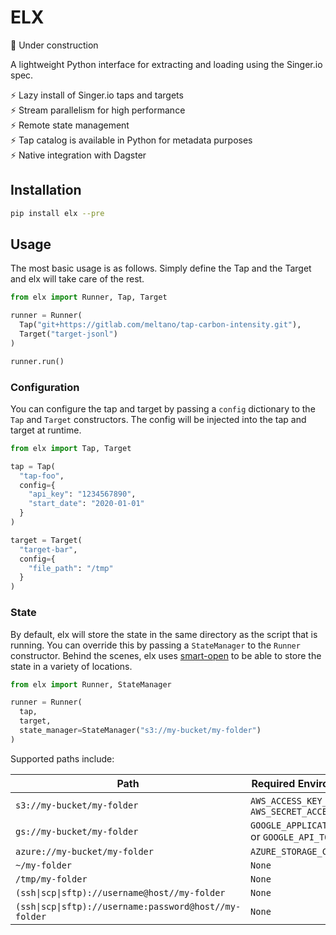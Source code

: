 # ELX

🚧 Under construction

A lightweight Python interface for extracting and loading using the Singer.io spec.

⚡ Lazy install of Singer.io taps and targets \
⚡ Stream parallelism for high performance \
⚡ Remote state management \
⚡ Tap catalog is available in Python for metadata purposes \
⚡ Native integration with Dagster

## Installation

```bash
pip install elx --pre
```

## Usage

The most basic usage is as follows. Simply define the Tap and the Target and elx will take care of the rest.

```python
from elx import Runner, Tap, Target

runner = Runner(
  Tap("git+https://gitlab.com/meltano/tap-carbon-intensity.git"),
  Target("target-jsonl")
)

runner.run()
```

### Configuration

You can configure the tap and target by passing a `config` dictionary to the `Tap` and `Target` constructors. The config will be injected into the tap and target at runtime.

```python
from elx import Tap, Target

tap = Tap(
  "tap-foo",
  config={
    "api_key": "1234567890",
    "start_date": "2020-01-01"
  }
)

target = Target(
  "target-bar",
  config={
    "file_path": "/tmp"
  }
)
```

### State

By default, elx will store the state in the same directory as the script that is running. You can override this by passing a `StateManager` to the `Runner` constructor. Behind the scenes, elx uses [smart-open](https://github.com/RaRe-Technologies/smart_open) to be able to store the state in a variety of locations.

```python
from elx import Runner, StateManager

runner = Runner(
  tap,
  target,
  state_manager=StateManager("s3://my-bucket/my-folder")
)
```

Supported paths include:

| Path                                                   | Required Environment Variables                         | Elx Extra    |
| ------------------------------------------------------ | ------------------------------------------------------ | ------------ |
| `s3://my-bucket/my-folder`                             | `AWS_ACCESS_KEY_ID` and `AWS_SECRET_ACCESS_KEY`        | `elx[s3]`    |
| `gs://my-bucket/my-folder`                             | `GOOGLE_APPLICATION_CREDENTIALS` or `GOOGLE_API_TOKEN` | `elx[gs]`    |
| `azure://my-bucket/my-folder`                          | `AZURE_STORAGE_CONNECTION_STRING`                      | `elx[azure]` |
| `~/my-folder`                                          | `None`                                                 | `None`       |
| `/tmp/my-folder`                                       | `None`                                                 | `None`       |
| `(ssh\|scp\|sftp)://username@host//my-folder`          | `None`                                                 | `None`       |
| `(ssh\|scp\|sftp)://username:password@host//my-folder` | `None`                                                 | `None`       |
